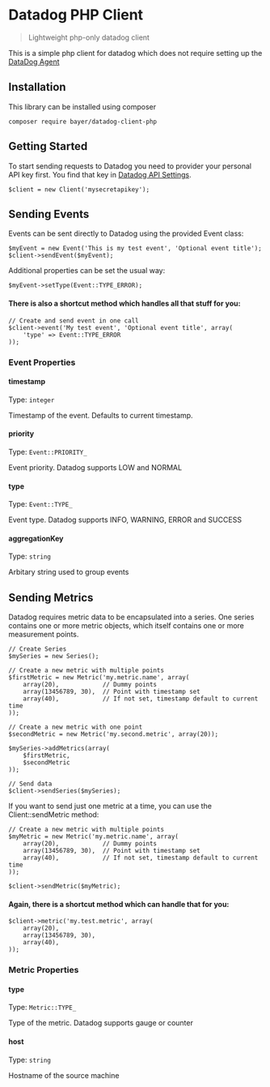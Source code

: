 # Datadog PHP Client
> Lightweight php-only datadog client

This is a simple php client for datadog which does not require setting up the [DataDog Agent](https://app.datadoghq.com/account/settings#agent)

## Installation

This library can be installed using composer

```
composer require bayer/datadog-client-php
```


## Getting Started

To start sending requests to Datadog you need to provider your personal API key first. You find that key in [Datadog API Settings](https://app.datadoghq.com/account/settings#api).

```
$client = new Client('mysecretapikey');
```

## Sending Events


Events can be sent directly to Datadog using the provided Event class:

```
$myEvent = new Event('This is my test event', 'Optional event title');
$client->sendEvent($myEvent);
```


Additional properties can be set the usual way:

```
$myEvent->setType(Event::TYPE_ERROR);
```


#### There is also a shortcut method which handles all that stuff for you:

```
// Create and send event in one call
$client->event('My test event', 'Optional event title', array(
    'type' => Event::TYPE_ERROR
));
```

### Event Properties


#### timestamp 

Type: `integer`

Timestamp of the event. Defaults to current timestamp.

#### priority

Type: `Event::PRIORITY_`

Event priority. Datadog supports LOW and NORMAL

#### type

Type: `Event::TYPE_`

Event type. Datadog supports INFO, WARNING, ERROR and SUCCESS

#### aggregationKey

Type: `string`

Arbitary string used to group events

## Sending Metrics

Datadog requires metric data to be encapsulated into a series. One series contains one or more metric objects, which itself contains one or more measurement points.


```
// Create Series
$mySeries = new Series();

// Create a new metric with multiple points
$firstMetric = new Metric('my.metric.name', array(
    array(20),            // Dummy points
    array(13456789, 30),  // Point with timestamp set
    array(40),            // If not set, timestamp default to current time
));

// Create a new metric with one point
$secondMetric = new Metric('my.second.metric', array(20));

$mySeries->addMetrics(array(
    $firstMetric,
    $secondMetric
));

// Send data
$client->sendSeries($mySeries);
```

If you want to send just one metric at a time, you can use the Client::sendMetric method:

```
// Create a new metric with multiple points
$myMetric = new Metric('my.metric.name', array(
    array(20),            // Dummy points
    array(13456789, 30),  // Point with timestamp set
    array(40),            // If not set, timestamp default to current time
));

$client->sendMetric($myMetric);
```

#### Again, there is a shortcut method which can handle that for you:

```
$client->metric('my.test.metric', array(
    array(20),
    array(13456789, 30),
    array(40),
));
```


### Metric Properties


#### type

Type: `Metric::TYPE_`

Type of the metric. Datadog supports gauge or counter

#### host

Type: `string`

Hostname of the source machine
